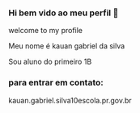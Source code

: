 ### Hi bem vido ao meu perfil 👋

welcome to my profile

Meu nome é kauan gabriel da silva

Sou aluno do primeiro 1B 

### para entrar em contato:
kauan.gabriel.silva10escola.pr.gov.br
 
